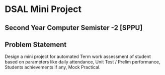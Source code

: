 
# DSAL Mini Project

## Second Year Computer Semister -2 [SPPU]

## Problem Statement 

Design a mini project for automated Term work assessment of student based on parameters like daily attendance, Unit Test / Prelim performance, Students achievements if any, Mock Practical.
